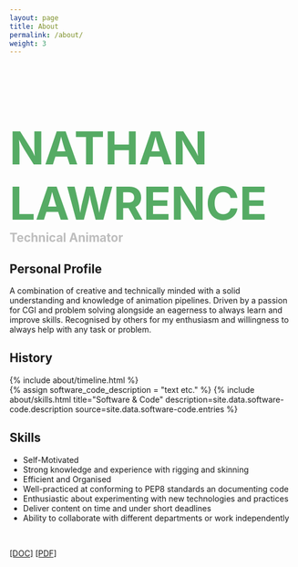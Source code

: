 ```yaml
---
layout: page
title: About
permalink: /about/
weight: 3
---
```



<h1 style="color:#55ab64; font-size: 80px; padding-bottom:0px; margin-bottom:0px">NATHAN LAWRENCE</h1>
<h2 style="color:#bdbdbd; padding-top:0px; margin-top:0px">Technical Animator</h2>

<h2 class="mb-3">Personal Profile</h2>

A combination of creative and technically minded with a solid understanding and knowledge of animation pipelines. Driven by a passion for CGI and problem solving alongside an eagerness to always learn and improve skills. Recognised by others for my enthusiasm and willingness to always help with any task or problem.
<div class="row">
    <div class="col-sm-7">
        <h2 class="mb-3">History</h2>
        {% include about/timeline.html %}
    </div>
    <div class="col-sm-4">
        {% assign software_code_description = "text etc." %}
        {% include about/skills.html title="Software & Code" description=site.data.software-code.description source=site.data.software-code.entries %}
        <h2 class="mb-3">Skills</h2>
        <ul>
            <li>Self-Motivated</li>
            <li>Strong knowledge and experience with rigging and skinning</li>
            <li>Efficient and Organised</li>
            <li>Well-practiced at conforming to PEP8 standards an documenting code</li>
            <li>Enthusiastic about experimenting with new technologies and practices</li>
            <li>Deliver content on time and under short deadlines</li>
            <li>Ability to collaborate with different departments or work independently</li>
        </ul>
    </div>
</div>

<div class="row">




<br>
</div>
<div class="d-flex justify-content-center">
<p>
<a href="{{ site.url }}/assets/download/nathan_lawrence_cv.docx">[DOC]</a>
<a href="{{ site.url }}/assets/download/nathan_lawrence_cv.pdf">[PDF]</a>
</p>
</div>
